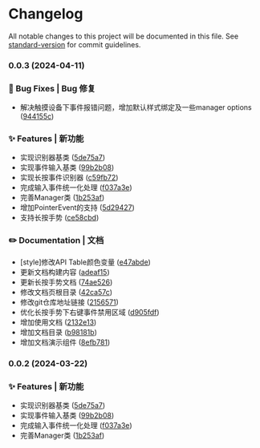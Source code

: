 # Changelog

All notable changes to this project will be documented in this file. See [standard-version](https://github.com/conventional-changelog/standard-version) for commit guidelines.

### 0.0.3 (2024-04-11)


### 🐛 Bug Fixes | Bug 修复

* 解决触摸设备下事件报错问题，增加默认样式绑定及一些manager options ([944155c](https://gitee.com/sunhy-cn/touch-fusion/commit/944155ccc28e6ca9ea6b0560c8282d07bb4afd48))


### ✨ Features | 新功能

* 实现识别器基类 ([5de75a7](https://gitee.com/sunhy-cn/touch-fusion/commit/5de75a7cd90e9d1e3cbd6a36afb82a3e2dcb9952))
* 实现事件输入基类 ([99b2b08](https://gitee.com/sunhy-cn/touch-fusion/commit/99b2b082eceadbfae2625c3624d6fc161abfe04f))
* 实现长按事件识别器 ([c59fb72](https://gitee.com/sunhy-cn/touch-fusion/commit/c59fb72d4af7ef9f873a1570a9a8188363cc08cc))
* 完成输入事件统一化处理 ([f037a3e](https://gitee.com/sunhy-cn/touch-fusion/commit/f037a3e471a644232eca90a84280855609c4359a))
* 完善Manager类 ([1b253af](https://gitee.com/sunhy-cn/touch-fusion/commit/1b253af32b0fe97c8f25ed04c396ce35e6586a58))
* 增加PointerEvent的支持 ([5d29427](https://gitee.com/sunhy-cn/touch-fusion/commit/5d29427105142b8d764b6f247de3976d23ad8144))
* 支持长按手势 ([ce58cbd](https://gitee.com/sunhy-cn/touch-fusion/commit/ce58cbd248c13eed88a35bb6d65829e0011b3e0f))


### ✏️ Documentation | 文档

* [style]修改API Table颜色变量 ([e47abde](https://gitee.com/sunhy-cn/touch-fusion/commit/e47abde874f5d0bc8a87ff7b2aee590b9b3ae616))
* 更新文档构建内容 ([adeaf15](https://gitee.com/sunhy-cn/touch-fusion/commit/adeaf158d29ae77942e8de5c80cef86bbdc0d5db))
* 更新长按手势文档 ([74ae526](https://gitee.com/sunhy-cn/touch-fusion/commit/74ae526c31bf27ae895d8cb7b23eb1d4c048fd6b))
* 修改文档页根目录 ([42ca57c](https://gitee.com/sunhy-cn/touch-fusion/commit/42ca57c7172fb85db9bc85d6a31a8b8ac4df632a))
* 修改git仓库地址链接 ([2156571](https://gitee.com/sunhy-cn/touch-fusion/commit/21565711ff11f305acb843534b58f2658e1663e4))
* 优化长按手势下右键事件禁用区域 ([d905fdf](https://gitee.com/sunhy-cn/touch-fusion/commit/d905fdf77ccdf7861d0b6ba39e659a4837a0676a))
* 增加使用文档 ([2132e13](https://gitee.com/sunhy-cn/touch-fusion/commit/2132e13dc62984232017f1242db2e68250ba5df1))
* 增加文档目录 ([b98181b](https://gitee.com/sunhy-cn/touch-fusion/commit/b98181bbddd36d6237c52bfd4f9f64fafc1e3a13))
* 增加文档演示组件 ([8efb781](https://gitee.com/sunhy-cn/touch-fusion/commit/8efb7812cc2fff3b7398a1abd7188d889429f135))

### 0.0.2 (2024-03-22)


### ✨ Features | 新功能

* 实现识别器基类 ([5de75a7](https://github.com/SunWind2000/TouchFusion/commit/5de75a7cd90e9d1e3cbd6a36afb82a3e2dcb9952))
* 实现事件输入基类 ([99b2b08](https://github.com/SunWind2000/TouchFusion/commit/99b2b082eceadbfae2625c3624d6fc161abfe04f))
* 完成输入事件统一化处理 ([f037a3e](https://github.com/SunWind2000/TouchFusion/commit/f037a3e471a644232eca90a84280855609c4359a))
* 完善Manager类 ([1b253af](https://github.com/SunWind2000/TouchFusion/commit/1b253af32b0fe97c8f25ed04c396ce35e6586a58))
